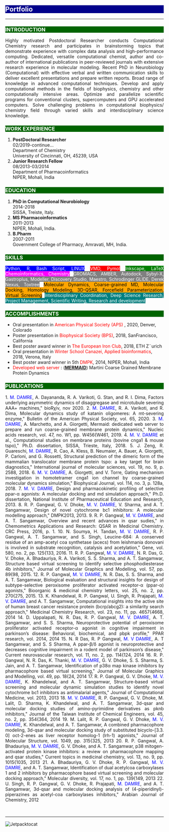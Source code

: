 <style>
H1{color:Blue !important;}
H2{color:White !important; background-color: DarkBlue;}
H3{color:White !important; background-color: DarkGreen;}
</style>

## Portfolio

---

### INTRODUCTION 
<p align="justify">Highly motivated Postdoctoral Researcher conducts Computational Chemistry research and participates in brainstorming topics that demonstrate experience with complex data analysis and high-performance computing. Dedicated, versatile computational chemist, author and co-author of international publications in peer-reviewed journals with extensive research experience in molecular modeling. Recent PhD in Neurobiology (Computational) with effective verbal and written communication skills to deliver excellent presentations and prepare written reports. Broad range of knowledge in advanced computational techniques. Develop and apply computational methods in the fields of biophysics, chemistry and other computationally intensive areas. Optimize and parallelize scientific programs for conventional clusters, supercomputers and GPU accelerated computers. Solve challenging problems in computational biophysics/ chemistry field through varied skills and interdisciplinary science knowledge.</p>

### WORK EXPERIENCE
1. **PostDoctoral Researcher**<br>
02/2019-continue...<br>
Department of Chemistry<br>
University of Cincinnati, OH, 45239, USA<br>
2. **Junior Research Fellow**<br>
08/2013-03/2014<br>
Department of Pharmacoinformatics<br>
NIPER, Mohali, India<br>

### EDUCATION
1. **PhD in Computational Neurobiology**<br>
   2014-2018<br>
   SISSA, Treiste, Italy.<br>
2. **MS Pharmacoinformatics**<br>
   2011-2013<br>
   NIPER, Mohali, India.<br>
3. **B.Pharm**<br>
   2007-2011<br>
   Government College of Pharmacy, Amravati, MH, India.<br>

### SKILLS
<p align="justify"><span style="background-color: blue; color: white">Python, R, Bash Script, LINUX</span>
<span style="background-color: red; color: white">VMD, Pymol</span>
<span style="background-color: green; color: white">Inkscape, LaTeX</span>
<span style="background-color: magenta; color: white">Chemoinformatics, Chemistry</span>
<span style="background-color: gray; color: white">GROMACS, AMBER, Autodock, Sybyl-X, Gastroplus, Modeller, Discovery Studio, Maestro, Schrodinger GLIDE, Derek Nexus, Toxtree</span>
<span style="background-color: orange; color: black">Molecular Dynamics, Coarse-grained MD, Molecular Docking, Homology Modeling, 3D-QSAR, Forcefield Parameterization, Virtual Screening</span>
<span style="background-color: teal; color: white">Interdisciplinary Coordination, Deep Science Research, Project Management, Scientific Writing, Research and development</span></p>

### ACCOMPLISHMENTS
- Oral presentation in <span style="color: red;"> American Physical Society (APS) </span>, 2020, Denver, Colorado<br>
- Poster presentation in <span style="color: red;">Biophysical Society (BPS)</span>, 2018, SanFrancisco, California<br>
- Best poster award winner in <span style="color: red;">The European Iron Club</span>, 2018, ETH Z¨urich<br>
- Oral presentation in <span style="color: red;">Winter School Canazei, Applied bioinformatics</span>, 2018, Verona, Italy<br>
- Best poster award winner in 5th <span style="color: red;">DMPK</span>, 2014, NIPER, Mohali, India<br>
- <span style="color: red;">Developed web server</span> : (**<a href="https://molsim.sci.univr.it/mangesh/index.php" target="_blank">MERMAID</a>**) Martini Coarse Grained Membrane Protein Dynamics<br>

### PUBLICATIONS
<p align="justify">
   1. <span style="color: blue;">M. DAMRE</span>, A. Dayananda, R. A. Varikoti, G. Stan, and R. I. Dima, Factors underlying asymmetric dynamics of disaggregase and microtubule severing AAA+ machines," bioRχiv, nov 2020.
   2. <span style="color: blue;">M. DAMRE</span>, R. A. Varikoti, and R. Dima, Molecular dynamics study of katanin oligomeres: A mt-severing enzyme," Bulletin of the American Physical Society, vol. 65, 2020.
   3. <span style="color: blue;">M. DAMRE</span>, A. Marchetto, and A. Giorgetti, Mermaid: dedicated web server to prepare and run coarse-grained membrane protein dynamics," Nucleic acids research, vol. 47, no. W1, pp. W456{W461, 2019.
   4. <span style="color: blue;">M. V. DAMRE</span> et al., Computational studies on membrane proteins (bovine cnga1 & mouse tspo)," Ph.D. dissertation, SISSA, Trieste, Italy, 2018.
   5. J. Zeng, R. Guareschi, <span style="color: blue;">M. DAMRE</span>, R. Cao, A. Kless, B. Neumaier, A. Bauer, A. Giorgetti, P. Carloni, and G. Rossetti, Structural prediction of the dimeric form of the mammalian translocator membrane protein tspo: a key target for brain diagnostics," International journal of molecular sciences, vol. 19, no. 9, p. 2588, 2018.
   6. <span style="color: blue;">M. V. DAMRE</span>, A. Giorgetti, and V. Torre, Gating mechanism investigation in homotetramer cnga1 ion channel by coarse-grained molecular dynamics simulation," Biophysical Journal, vol. 114, no. 3, p. 128a, 2018.
   7. <span style="color: blue;">M. V. DAMRE</span>, Design and pharmacokinetic profiling of selective ppar-α agonists: A molecular docking and md simulation approach," Ph.D. dissertation, National Institute of Pharmaceutical Education and Research, 2013.
   8. R. P. Gangwal, G. V. Dhoke, <span style="color: blue;">M. V. DAMRE</span>, V. Sharma, and A. T. Sangamwar, Design of novel cytochrome bc1 inhibitors: A molecular modelling approach," DMPK2013, 2013.
   9. R. P. Gangwal, <span style="color: blue;">M. V. DAMRE</span>, and A. T. Sangamwar, Overview and recent advances in qsar sudies," in Chemometrics Applications and Research: QSAR in Medicinal Chemistry. CRC Press, 2016, p. 1.
   10. N. Soumya, H. Tandan, <span style="color: blue;">M. V. DAMRE</span>, R. P. Gangwal, A. T. Sangamwar, and S. Singh, Leucine-684: A conserved residue of an amp-acetyl coa synthetase (acecs) from leishmania donovani is involved in substrate recognition, catalysis and acetylation," Gene, vol. 580, no. 2, pp. 125{133, 2016.
   11. R. P. Gangwal, <span style="color: blue;">M. V. DAMRE</span>, N. R. Das, G. V. Dhoke, A. Bhadauriya, R. A. Varikoti, S. S. Sharma, and A. T. Sangamwar, Structure based virtual screening to identify selective phosphodiesterase 4b inhibitors," Journal of Molecular Graphics and Modelling, vol. 57, pp. 89{98, 2015.
   12. R. P. Gangwal, <span style="color: blue;">M. V. DAMRE</span>, N. R. Das, S. S. Sharma, and A. T. Sangamwar, Biological evaluation and structural insights for design of subtype-selective peroxisome proliferator activated receptor-α (ppar-α) agonists," Bioorganic & medicinal chemistry letters, vol. 25, no. 2, pp. 270{275, 2015.
   13. K. Khandelwal, R. P. Gangwal, U. Singh, R. Prajapati, <span style="color: blue;">M. V. DAMRE</span>, and A. T. Sangamwar, Computational insights into the active site of human breast cancer resistance protein (bcrp/abcg2): a similarity search approach," Medicinal Chemistry Research, vol. 23, no. 11, pp. 4657{4668, 2014
   14. D. Uppalapati, N. R. Das, R. P. Gangwal, <span style="color: blue;">M. V. DAMRE</span>, A. T. Sangamwar, and S. S. Sharma, Neuroprotective potential of peroxisome proliferator activated receptor-α agonist in cognitive impairment in parkinson’s disease: Behavioral, biochemical, and pbpk profile," PPAR research, vol. 2014, 2014
   15. N. R Das, R. P Gangwal, <span style="color: blue;">M. V DAMRE</span>, A. T Sangamwar, and S. S Sharma, A ppar-β/δ agonist is neuroprotective and decreases cognitive impairment in a rodent model of parkinson’s disease," Current neurovascular research, vol. 11, no. 2, pp. 114{124, 2014
   16. R. P. Gangwal, N. R. Das, K. Thanki, <span style="color: blue;">M. V. DAMRE</span>, G. V. Dhoke, S. S. Sharma, S. Jain, and A. T. Sangamwar, Identification of p38α map kinase inhibitors by pharmacophore based virtual screening," Journal of Molecular Graphics and Modelling, vol. 49, pp. 18{24, 2014
   17. R. P. Gangwal, G. V. Dhoke, <span style="color: blue;">M. V. DAMRE</span>, K. Khandelwal, and A. T. Sangamwar, Structure-based virtual screening and molecular dynamic simulation studies to identify novel cytochrome bc1 inhibitors as antimalarial agents," Journal of Computational Medicine, vol. 2013, 2013
   18. <span style="color: blue;">M. V. DAMRE</span>, R. P. Gangwal, G. V. Dhoke, M. Lalit, D. Sharma, K. Khandelwal, and A. T. Sangamwar, 3d-qsar and molecular docking studies of amino-pyrimidine derivatives as pknb inhibitors," Journal of the Taiwan Institute of Chemical Engineers, vol. 45, no. 2, pp. 354{364, 2014
   19. M. Lalit, R. P. Gangwal, G. V. Dhoke, <span style="color: blue;">M. V. DAMRE</span>, K. Khandelwal, and A. T. Sangamwar, A combined pharmacophore modeling, 3d-qsar and molecular docking study of substituted bicyclo-[3.3. 0] oct-2-enes as liver receptor homolog-1 (lrh-1) agonists," Journal of Molecular Structure, vol. 1049, pp. 315{325, 2013
   20. R. P. Gangwal, A. Bhadauriya, <span style="color: blue;">M. V. DAMRE</span>, G. V. Dhoke, and A. T. Sangamwar, p38 mitogen-activated protein kinase inhibitors: a review on pharmacophore mapping and qsar studies," Current topics in medicinal chemistry, vol. 13, no. 9, pp. 1015{1035, 2013
   21. A. Bhadauriya, G. V. Dhoke, R. P. Gangwal, <span style="color: blue;">M. V. DAMRE</span>, and A. T. Sangamwar, Identification of dual acetylcoa carboxylases 1 and 2 inhibitors by pharmacophore based virtual screening and molecular docking approach," Molecular diversity, vol. 17, no. 1, pp. 139{149, 2013
   22. U. Singh, R. P. Gangwal, G. V. Dhoke, R. Prajapati, <span style="color: blue;">M. DAMRE</span>, and A. T. Sangamwar, 3d-qsar and molecular docking analysis of (4-piperidinyl)-piperazines as acetyl-coa carboxylases inhibitors," Arabian Journal of Chemistry, 2012</p><br>

---
![Jetpacktocat](https://octodex.github.com/images/jetpacktocat.png)

<!-- Remove above link if you don't want to attibute -->
